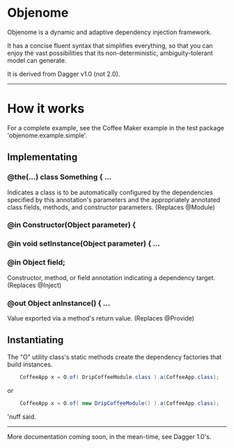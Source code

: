 # Objenome

Objenome is a dynamic and adaptive dependency injection framework.

It has a concise fluent syntax that simplifies everything, so that you can
enjoy the vast possibilities that its non-deterministic, ambiguity-tolerant model can generate.

It is derived from Dagger v1.0 (not 2.0).

----

# How it works

For a complete example, see the Coffee Maker example in the test package 'objenome.example.simple'.

## Implementating

### @the(...) class Something { ...

Indicates a class is to be automatically configured by the dependencies specified by this annotation's
parameters and the appropriately annotated class fields, methods, and constructor parameters.  (Replaces @Module)

### @in Constructor(Object parameter) {
### @in void setInstance(Object parameter) { ...
### @in Object field;

Constructor, method, or field annotation indicating a dependency target.  (Replaces @Inject)

### @out Object anInstance() { ...

Value exported via a method's return value.  (Replaces @Provide)

## Instantiating

The "O" utility class's static methods create the dependency factories that build instances.

```java
    CoffeeApp x = O.of( DripCoffeeModule.class ).a(CoffeeApp.class);
```

or

```java
    CoffeeApp x = O.of( new DripCoffeeModule() ).a(CoffeeApp.class);
```

'nuff said.

----

More documentation coming soon, in the mean-time, see Dagger 1.0's.
